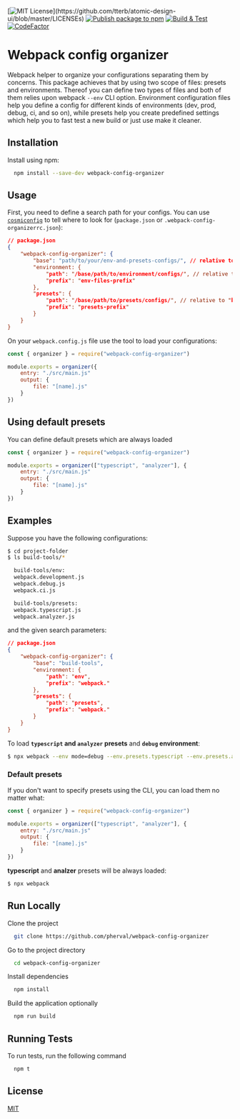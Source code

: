 [![MIT License](https://img.shields.io/apm/l/atomic-design-ui.svg?)](https://github.com/tterb/atomic-design-ui/blob/master/LICENSEs) [![Publish package to npm](https://github.com/pherval/webpack-config-organizer/actions/workflows/npm-publish.yml/badge.svg)](https://github.com/pherval/webpack-config-organizer/actions/workflows/npm-publish.yml) [![Build & Test](https://github.com/pherval/webpack-config-organizer/actions/workflows/build-test.yml/badge.svg)](https://github.com/pherval/webpack-config-organizer/actions/workflows/build-test.yml) [![CodeFactor](https://www.codefactor.io/repository/github/pherval/webpack-config-organizer/badge)](https://www.codefactor.io/repository/github/pherval/webpack-config-organizer)

# Webpack config organizer

Webpack helper to organize your configurations separating
them by concerns. This package achieves that by using two scope
of files: presets and environments. Thereof you can define two
types of files and both of them relies upon webpack `--env` CLI
option. Environment configuration files help you define a config
for different kinds of environments (dev, prod, debug, ci, and so on),
while presets help you create predefined settings which help you
to fast test a new build or just use make it cleaner.

## Installation

Install using npm:

```bash
  npm install --save-dev webpack-config-organizer
```

## Usage

First, you need to define a search path for your configs. You can use
[`cosmiconfig`](https://github.com/davidtheclark/cosmiconfig)
to tell where to look for (`package.json` or `.webpack-config-organizerrc.json`):

```json
// package.json
{
    "webpack-config-organizer": {
        "base": "path/to/your/env-and-presets-configs/", // relative to your project folder
        "environment: {
            "path": "/base/path/to/environment/configs/", // relative to "base"
            "prefix": "env-files-prefix"
        },
        "presets": {
            "path": "/base/path/to/presets/configs/", // relative to "base"
            "prefix": "presets-prefix"
        }
    }
}
```

On your `webpack.config.js` file use the tool to load your
configurations:

```javascript
const { organizer } = require("webpack-config-organizer")

module.exports = organizer({
    entry: "./src/main.js"
    output: {
        file: "[name].js"
    }
})
```

## Using default presets

You can define default presets which are always loaded

```javascript
const { organizer } = require("webpack-config-organizer")

module.exports = organizer(["typescript", "analyzer"], {
    entry: "./src/main.js"
    output: {
        file: "[name].js"
    }
})
```

## Examples

Suppose you have the following configurations:

```bash
$ cd project-folder
$ ls build-tools/*

  build-tools/env:
  webpack.development.js
  webpack.debug.js
  webpack.ci.js

  build-tools/presets:
  webpack.typescript.js
  webpack.analyzer.js
```

and the given search parameters:

```json
// package.json
{
    "webpack-config-organizer": {
        "base": "build-tools",
        "environment: {
            "path": "env",
            "prefix": "webpack."
        },
        "presets": {
            "path": "presets",
            "prefix": "webpack."
        }
    }
}
```

To load **`typescript` and `analyzer` presets** and **`debug` environment**:

```bash
$ npx webpack --env mode=debug --env.presets.typescript --env.presets.analyzer
```

### Default presets

If you don't want to specify presets using the CLI, you can load them
no matter what:

```javascript
const { organizer } = require("webpack-config-organizer")

module.exports = organizer(["typescript", "analyzer"], {
    entry: "./src/main.js"
    output: {
        file: "[name].js"
    }
})
```

**typescript** and **analzer** presets will be always loaded:

```bash
$ npx webpack
```

## Run Locally

Clone the project

```bash
  git clone https://github.com/pherval/webpack-config-organizer
```

Go to the project directory

```bash
  cd webpack-config-organizer
```

Install dependencies

```bash
  npm install
```

Build the application optionally

```bash
  npm run build
```

## Running Tests

To run tests, run the following command

```bash
  npm t
```

## License

[MIT](https://choosealicense.com/licenses/mit/)
